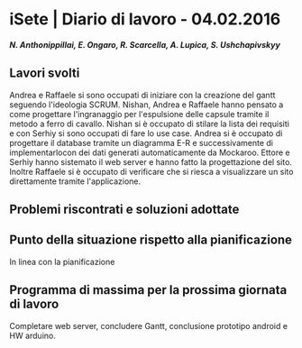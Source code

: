 # iSete | Diario di lavoro - 04.02.2016
##### N. Anthonippillai, E. Ongaro, R. Scarcella, A. Lupica, S. Ushchapivskyy

## Lavori svolti

  Andrea e Raffaele si sono occupati di iniziare con la creazione del gantt
  seguendo l'ideologia SCRUM.
  Nishan, Andrea e Raffaele hanno pensato a come progettare l'ingranaggio per
  l'espulsione delle capsule tramite il metodo a ferro di cavallo.
  Nishan si è occupato di stilare la lista dei requisiti e con Serhiy si sono
  occupati di fare lo use case.
  Andrea si è occupato di progettare il database tramite un diagramma E-R e
  successivamente di implementarlocon dei dati generati automaticamente da
  Mockaroo.
  Ettore e Serhiy hanno sistemato il web server e hanno fatto la progettazione
  del sito.
  Inoltre Raffaele si è occupato di verificare che si riesca a visualizzare
  un sito direttamente tramite l'applicazione.

##  Problemi riscontrati e soluzioni adottate


##  Punto della situazione rispetto alla pianificazione

  In linea con la pianificazione

## Programma di massima per la prossima giornata di lavoro

  Completare web server, concludere Gantt, conclusione prototipo android e
  HW arduino.
